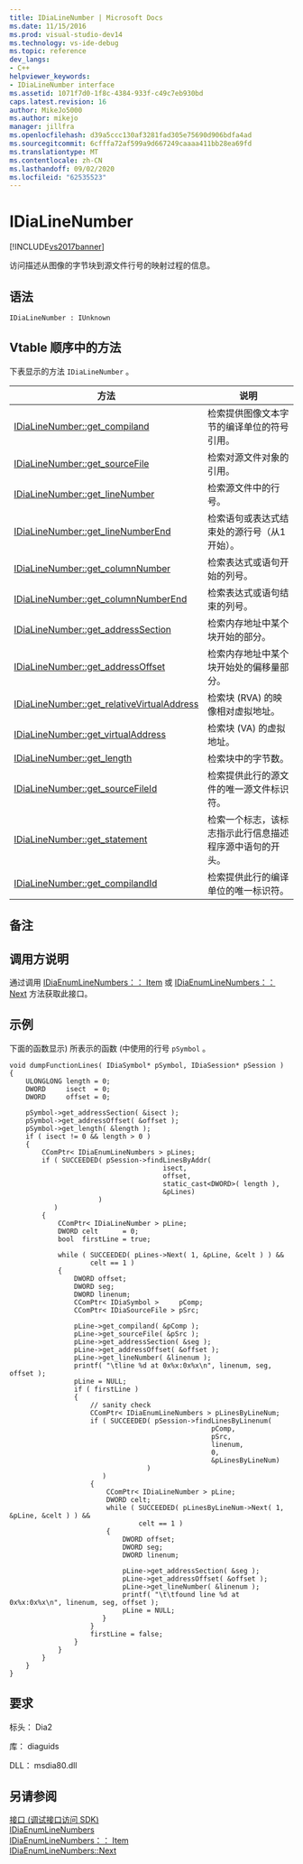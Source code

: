 ```yaml
---
title: IDiaLineNumber | Microsoft Docs
ms.date: 11/15/2016
ms.prod: visual-studio-dev14
ms.technology: vs-ide-debug
ms.topic: reference
dev_langs:
- C++
helpviewer_keywords:
- IDiaLineNumber interface
ms.assetid: 1071f7d0-1f8c-4384-933f-c49c7eb930bd
caps.latest.revision: 16
author: MikeJo5000
ms.author: mikejo
manager: jillfra
ms.openlocfilehash: d39a5ccc130af3281fad305e75690d906bdfa4ad
ms.sourcegitcommit: 6cfffa72af599a9d667249caaaa411bb28ea69fd
ms.translationtype: MT
ms.contentlocale: zh-CN
ms.lasthandoff: 09/02/2020
ms.locfileid: "62535523"
---
```

# <a name="idialinenumber"></a>IDiaLineNumber
[!INCLUDE[vs2017banner](../../includes/vs2017banner.md)]

访问描述从图像的字节块到源文件行号的映射过程的信息。  
  
## <a name="syntax"></a>语法  
  
```  
IDiaLineNumber : IUnknown  
```  
  
## <a name="methods-in-vtable-order"></a>Vtable 顺序中的方法  
 下表显示的方法 `IDiaLineNumber` 。  
  
|方法|说明|  
|------------|-----------------|  
|[IDiaLineNumber::get_compiland](../../debugger/debug-interface-access/idialinenumber-get-compiland.md)|检索提供图像文本字节的编译单位的符号引用。|  
|[IDiaLineNumber::get_sourceFile](../../debugger/debug-interface-access/idialinenumber-get-sourcefile.md)|检索对源文件对象的引用。|  
|[IDiaLineNumber::get_lineNumber](../../debugger/debug-interface-access/idialinenumber-get-linenumber.md)|检索源文件中的行号。|  
|[IDiaLineNumber::get_lineNumberEnd](../../debugger/debug-interface-access/idialinenumber-get-linenumberend.md)|检索语句或表达式结束处的源行号（从1开始）。|  
|[IDiaLineNumber::get_columnNumber](../../debugger/debug-interface-access/idialinenumber-get-columnnumber.md)|检索表达式或语句开始的列号。|  
|[IDiaLineNumber::get_columnNumberEnd](../../debugger/debug-interface-access/idialinenumber-get-columnnumberend.md)|检索表达式或语句结束的列号。|  
|[IDiaLineNumber::get_addressSection](../../debugger/debug-interface-access/idialinenumber-get-addresssection.md)|检索内存地址中某个块开始的部分。|  
|[IDiaLineNumber::get_addressOffset](../../debugger/debug-interface-access/idialinenumber-get-addressoffset.md)|检索内存地址中某个块开始处的偏移量部分。|  
|[IDiaLineNumber::get_relativeVirtualAddress](../../debugger/debug-interface-access/idialinenumber-get-relativevirtualaddress.md)|检索块 (RVA) 的映像相对虚拟地址。|  
|[IDiaLineNumber::get_virtualAddress](../../debugger/debug-interface-access/idialinenumber-get-virtualaddress.md)|检索块 (VA) 的虚拟地址。|  
|[IDiaLineNumber::get_length](../../debugger/debug-interface-access/idialinenumber-get-length.md)|检索块中的字节数。|  
|[IDiaLineNumber::get_sourceFileId](../../debugger/debug-interface-access/idialinenumber-get-sourcefileid.md)|检索提供此行的源文件的唯一源文件标识符。|  
|[IDiaLineNumber::get_statement](../../debugger/debug-interface-access/idialinenumber-get-statement.md)|检索一个标志，该标志指示此行信息描述程序源中语句的开头。|  
|[IDiaLineNumber::get_compilandId](../../debugger/debug-interface-access/idialinenumber-get-compilandid.md)|检索提供此行的编译单位的唯一标识符。|  
  
## <a name="remarks"></a>备注  
  
## <a name="notes-for-callers"></a>调用方说明  
 通过调用 [IDiaEnumLineNumbers：： Item](../../debugger/debug-interface-access/idiaenumlinenumbers-item.md) 或 [IDiaEnumLineNumbers：： Next](../../debugger/debug-interface-access/idiaenumlinenumbers-next.md) 方法获取此接口。  
  
## <a name="example"></a>示例  
 下面的函数显示) 所表示的函数 (中使用的行号 `pSymbol` 。  
  
```cpp#  
void dumpFunctionLines( IDiaSymbol* pSymbol, IDiaSession* pSession )  
{  
    ULONGLONG length = 0;  
    DWORD     isect  = 0;  
    DWORD     offset = 0;  
  
    pSymbol->get_addressSection( &isect );  
    pSymbol->get_addressOffset( &offset );  
    pSymbol->get_length( &length );  
    if ( isect != 0 && length > 0 )  
    {  
        CComPtr< IDiaEnumLineNumbers > pLines;  
        if ( SUCCEEDED( pSession->findLinesByAddr(  
                                      isect,  
                                      offset,  
                                      static_cast<DWORD>( length ),  
                                      &pLines)  
                      )  
           )  
        {  
            CComPtr< IDiaLineNumber > pLine;  
            DWORD celt      = 0;  
            bool  firstLine = true;  
  
            while ( SUCCEEDED( pLines->Next( 1, &pLine, &celt ) ) &&  
                    celt == 1 )  
            {  
                DWORD offset;  
                DWORD seg;  
                DWORD linenum;  
                CComPtr< IDiaSymbol >     pComp;  
                CComPtr< IDiaSourceFile > pSrc;  
  
                pLine->get_compiland( &pComp );  
                pLine->get_sourceFile( &pSrc );  
                pLine->get_addressSection( &seg );  
                pLine->get_addressOffset( &offset );  
                pLine->get_lineNumber( &linenum );  
                printf( "\tline %d at 0x%x:0x%x\n", linenum, seg, offset );  
                pLine = NULL;  
                if ( firstLine )  
                {  
                    // sanity check  
                    CComPtr< IDiaEnumLineNumbers > pLinesByLineNum;  
                    if ( SUCCEEDED( pSession->findLinesByLinenum(  
                                                  pComp,  
                                                  pSrc,  
                                                  linenum,  
                                                  0,  
                                                  &pLinesByLineNum)  
                                  )  
                       )  
                    {  
                        CComPtr< IDiaLineNumber > pLine;  
                        DWORD celt;  
                        while ( SUCCEEDED( pLinesByLineNum->Next( 1, &pLine, &celt ) ) &&  
                                celt == 1 )  
                        {  
                            DWORD offset;  
                            DWORD seg;  
                            DWORD linenum;  
  
                            pLine->get_addressSection( &seg );  
                            pLine->get_addressOffset( &offset );  
                            pLine->get_lineNumber( &linenum );  
                            printf( "\t\tfound line %d at 0x%x:0x%x\n", linenum, seg, offset );  
                            pLine = NULL;  
                       }  
                    }  
                    firstLine = false;  
                }  
            }  
        }  
    }  
}  
```  
  
## <a name="requirements"></a>要求  
 标头： Dia2  
  
 库： diaguids  
  
 DLL： msdia80.dll  
  
## <a name="see-also"></a>另请参阅  
 [接口 (调试接口访问 SDK) ](../../debugger/debug-interface-access/interfaces-debug-interface-access-sdk.md)   
 [IDiaEnumLineNumbers](../../debugger/debug-interface-access/idiaenumlinenumbers.md)   
 [IDiaEnumLineNumbers：： Item](../../debugger/debug-interface-access/idiaenumlinenumbers-item.md)   
 [IDiaEnumLineNumbers::Next](../../debugger/debug-interface-access/idiaenumlinenumbers-next.md)
